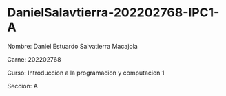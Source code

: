 # DanielSalavtierra-202202768-IPC1-A
<p>Nombre: Daniel Estuardo Salvatierra Macajola</p>
<p>Carne: 202202768</p>
<p>Curso: Introduccion a la programacion y computacion 1</p>  
<p>Seccion: A</p>
